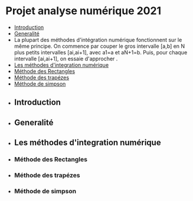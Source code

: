 # Projet analyse numérique 2021
- [Introduction](#Introduction)
- [Generalité](#Generalité)
- La plupart des méthodes d'intégration numérique fonctionnent sur le même principe. On commence par couper le gros intervalle [a,b] en N plus petits intervalles [ai,ai+1], avec     a1=a et aN+1=b. Puis, pour chaque intervalle [ai,ai+1], on essaie d'approcher .
- [Les méthodes d'integration numérique](#methodes)
- [Méthode des Rectangles](r)
- [Méthode des trapézes](t)
- [Méthode de simpson](s)
- ## Introduction 
- ## Generalité
- ## Les méthodes d'integration numérique
- ### Méthode des Rectangles
- ### Méthode des trapézes
- ### Méthode de simpson
